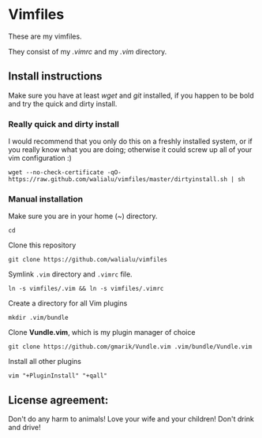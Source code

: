 Vimfiles
=========

These are my vimfiles.

They consist of my *.vimrc* and my *.vim* directory.

Install instructions
----------------------
Make sure you have at least *wget* and *git* installed, if you happen to be
bold and try the quick and dirty install.

### Really quick and dirty install

I would recommend that you only do this on a freshly installed system,
or if you really know what you are doing; otherwise it could screw up all of
your vim configuration :)

    wget --no-check-certificate -qO- https://raw.github.com/walialu/vimfiles/master/dirtyinstall.sh | sh

### Manual installation

Make sure you are in your home (~) directory.

    cd

Clone this repository

    git clone https://github.com/walialu/vimfiles

Symlink `.vim` directory and `.vimrc` file.

    ln -s vimfiles/.vim && ln -s vimfiles/.vimrc

Create a directory for all Vim plugins

    mkdir .vim/bundle

Clone **Vundle.vim**, which is my plugin manager of choice

    git clone https://github.com/gmarik/Vundle.vim .vim/bundle/Vundle.vim

Install all other plugins

    vim "+PluginInstall" "+qall"

License agreement:
------------------
Don't do any harm to animals!
Love your wife and your children!
Don't drink and drive!

